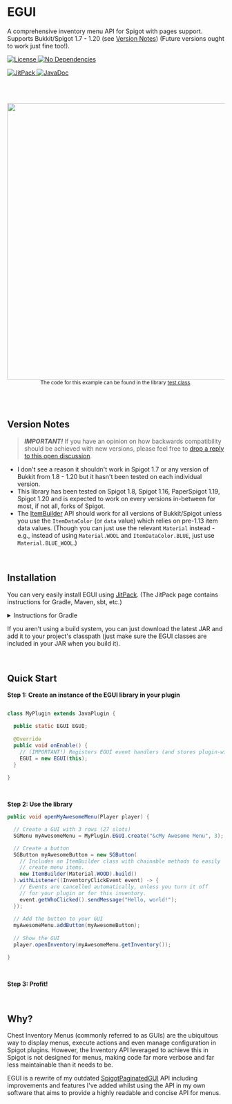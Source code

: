 # EGUI
A comprehensive inventory menu API for Spigot with pages support. Supports Bukkit/Spigot 1.7 - 1.20 (see [Version Notes](#version-notes)) (Future versions ought to work just fine too!).
<p>
  <a target="_blank" href="https://github.com/SamJakob/EGUI/blob/master/LICENSE">
    <img alt="License" src="https://img.shields.io/github/license/SamJakob/EGUI?style=for-the-badge">
  </a>
  <a href="#">
    <img alt="No Dependencies" src="https://img.shields.io/badge/dependencies-none-green?color=orange&style=for-the-badge">
  </a>
</p>

<p>
  <a target="_blank" href="https://jitpack.io/#fr.elias/EGUI">
    <img alt="JitPack" src="https://img.shields.io/badge/dynamic/json?color=red&label=JitPack&query=%24.version&url=https%3A%2F%2Fjitpack.io%2Fapi%2Fbuilds%2Ffr.elias%2FEGUI%2FlatestOk&style=for-the-badge">
  </a>
  <a target="_blank" href="https://jitpack.io/com/github/SamJakob/EGUI/latest/javadoc/">
    <img alt="JavaDoc" src="https://img.shields.io/badge/dynamic/json?color=blue&label=JavaDoc&query=%24.version&url=https%3A%2F%2Fjitpack.io%2Fapi%2Fbuilds%2Ffr.elias%2FEGUI%2FlatestOk&style=for-the-badge">
  </a>
</p>

<br><br>

<p align="center">
<img width="640" src="https://user-images.githubusercontent.com/37072691/91370390-2071d400-e806-11ea-86a8-57a60138e505.gif">
<br>
<small>The code for this example can be found in the library <a href="https://github.com/SamJakob/EGUI/blob/master/src/test/java/com/samjakob/EGUItest/EGUITest.java">test class</a>.</small>
</p>

<br><br>

## Version Notes
> _**IMPORTANT!**_ If you have an opinion on how backwards compatibility should be achieved with new versions, please
> feel free to [drop a reply to this open discussion](https://github.com/SamJakob/EGUI/issues/21).

- I don't see a reason it shouldn't work in Spigot 1.7 or any version of Bukkit from 1.8 - 1.20 but it hasn't been tested on each individual version.
- This library has been tested on Spigot 1.8, Spigot 1.16, PaperSpigot 1.19, Spigot 1.20 and is expected to work on every versions in-between for most, if not all, forks of Spigot.
- The [ItemBuilder](https://github.com/SamJakob/EGUI/blob/master/src/main/java/com/samjakob/EGUI/item/ItemBuilder.java) API should work for all versions of Bukkit/Spigot unless you use the `ItemDataColor` (or `data` value) which relies on pre-1.13 item data values. (Though you can just use the relevant `Material` instead - e.g., instead of using `Material.WOOL` and `ItemDataColor.BLUE`, just use `Material.BLUE_WOOL`.)

<br>

## Installation

You can very easily install EGUI using [JitPack](https://jitpack.io/#fr.elias/EGUI).
(The JitPack page contains instructions for Gradle, Maven, sbt, etc.)

<details>
<summary>Instructions for Gradle</summary>

Just add the following to your `build.gradle` file:
```groovy
repositories {
    // ...
    maven { url 'https://jitpack.io' }
}

dependencies {
    // ...
    implementation 'fr.elias:EGUI:<insert latest version here>'
}
```

<br>

For distribution, you can just shade the library into your plugin JAR. On
Gradle, this can be done by adding the following to the end of your
`build.gradle`:

```groovy
jar {
    duplicatesStrategy(DuplicatesStrategy.EXCLUDE)

    from {
        configurations.runtimeClasspath.collect { it.isDirectory() ? it : zipTree(it) }
    }
}
```

</details>

If you aren't using a build system, you can just download the latest JAR and
add it to your project's classpath (just make sure the EGUI classes are
included in your JAR when you build it).

<br>

## Quick Start

**Step 1: Create an instance of the EGUI library in your plugin**
```java

class MyPlugin extends JavaPlugin {

  public static EGUI EGUI;
  
  @Override
  public void onEnable() {
    // (IMPORTANT!) Registers EGUI event handlers (and stores plugin-wide settings for EGUI.)
    EGUI = new EGUI(this);
  }
  
}

```

<br>

**Step 2: Use the library**
```java
public void openMyAwesomeMenu(Player player) {

  // Create a GUI with 3 rows (27 slots)
  SGMenu myAwesomeMenu = MyPlugin.EGUI.create("&cMy Awesome Menu", 3);

  // Create a button
  SGButton myAwesomeButton = new SGButton(
    // Includes an ItemBuilder class with chainable methods to easily
    // create menu items.
    new ItemBuilder(Material.WOOD).build()
  ).withListener((InventoryClickEvent event) -> {
    // Events are cancelled automatically, unless you turn it off
    // for your plugin or for this inventory.
    event.getWhoClicked().sendMessage("Hello, world!");
  });
  
  // Add the button to your GUI
  myAwesomeMenu.addButton(myAwesomeButton);
  
  // Show the GUI
  player.openInventory(myAwesomeMenu.getInventory());

}
```

<br>

**Step 3: Profit!**

<br>

## Why?
Chest Inventory Menus (commonly referred to as GUIs) are the ubiquitous way to display menus, execute actions and even manage configuration in Spigot plugins.
However, the Inventory API leveraged to achieve this in Spigot is not designed for menus, making code far more verbose and far less maintainable than it needs to be.

EGUI is a rewrite of my outdated [SpigotPaginatedGUI](https://github.com/masterdoctor/SpigotPaginatedGUI) API including improvements and features I've
added whilst using the API in my own software that aims to provide a highly readable and concise API for menus.
